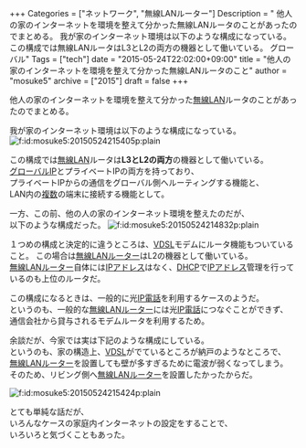 +++
Categories = ["ネットワーク", "無線LANルーター"]
Description = " 他人の家のインターネットを環境を整えて分かった無線LANルータのことがあったのでまとめる。  我が家のインターネット環境は以下のような構成になっている。  この構成では無線LANルータはL3とL2の両方の機器として働いている。 グローバル"
Tags = ["tech"]
date = "2015-05-24T22:02:00+09:00"
title = "他人の家のインターネットを環境を整えて分かった無線LANルータのこと"
author = "mosuke5"
archive = ["2015"]
draft = false
+++

<body>
<p>他人の家のインターネットを環境を整えて分かった<a class="keyword" href="http://d.hatena.ne.jp/keyword/%CC%B5%C0%FELAN">無線LAN</a>ルータのことがあったのでまとめる。</p>

<p>我が家のインターネット環境は以下のような構成になっている。
<span itemscope itemtype="http://schema.org/Photograph"><img src="https://cdn-ak.f.st-hatena.com/images/fotolife/m/mosuke5/20150524/20150524215405.png" alt="f:id:mosuke5:20150524215405p:plain" title="f:id:mosuke5:20150524215405p:plain" class="hatena-fotolife" itemprop="image"></span></p>

<p>この構成では<a class="keyword" href="http://d.hatena.ne.jp/keyword/%CC%B5%C0%FELAN">無線LAN</a>ルータは<b>L3とL2の両方</b>の機器として働いている。<br>
<a class="keyword" href="http://d.hatena.ne.jp/keyword/%A5%B0%A5%ED%A1%BC%A5%D0%A5%EBIP">グローバルIP</a>とプライベートIPの両方を持っており、<br>
プライベートIPからの通信をグローバル側へルーティングする機能と、<br>
LAN内の<a class="keyword" href="http://d.hatena.ne.jp/keyword/%CA%A3%BF%F4">複数</a>の端末に接続する機能として。</p>

<p>一方、この前、他の人の家のインターネット環境を整えたのだが、<br>
以下のような構成だった。
<span itemscope itemtype="http://schema.org/Photograph"><img src="https://cdn-ak.f.st-hatena.com/images/fotolife/m/mosuke5/20150524/20150524214832.png" alt="f:id:mosuke5:20150524214832p:plain" title="f:id:mosuke5:20150524214832p:plain" class="hatena-fotolife" itemprop="image"></span></p>

<p>１つめの構成と決定的に違うところは、<a class="keyword" href="http://d.hatena.ne.jp/keyword/VDSL">VDSL</a>モデムにルータ機能もついていること。
この場合は<a class="keyword" href="http://d.hatena.ne.jp/keyword/%CC%B5%C0%FELAN">無線LAN</a><a class="keyword" href="http://d.hatena.ne.jp/keyword/%A5%EB%A1%BC%A5%BF%A1%BC">ルーター</a>はL2の機器として働いている。<br>
<a class="keyword" href="http://d.hatena.ne.jp/keyword/%CC%B5%C0%FELAN">無線LAN</a><a class="keyword" href="http://d.hatena.ne.jp/keyword/%A5%EB%A1%BC%A5%BF%A1%BC">ルーター</a>自体には<a class="keyword" href="http://d.hatena.ne.jp/keyword/IP%A5%A2%A5%C9%A5%EC%A5%B9">IPアドレス</a>はなく、<a class="keyword" href="http://d.hatena.ne.jp/keyword/DHCP">DHCP</a>で<a class="keyword" href="http://d.hatena.ne.jp/keyword/IP%A5%A2%A5%C9%A5%EC%A5%B9">IPアドレス</a>管理を行っているのも上位のルータだ。</p>

<p>この構成になるときは、一般的に光<a class="keyword" href="http://d.hatena.ne.jp/keyword/IP%C5%C5%CF%C3">IP電話</a>を利用するケースのようだ。<br>
というのも、一般的な<a class="keyword" href="http://d.hatena.ne.jp/keyword/%CC%B5%C0%FELAN">無線LAN</a><a class="keyword" href="http://d.hatena.ne.jp/keyword/%A5%EB%A1%BC%A5%BF%A1%BC">ルーター</a>には光<a class="keyword" href="http://d.hatena.ne.jp/keyword/IP%C5%C5%CF%C3">IP電話</a>につなぐことができず、<br>
通信会社から貸与されるモデムルータを利用するため。</p>

<p>余談だが、今家では実は下記のような構成にしている。<br>
というのも、家の構造上、<a class="keyword" href="http://d.hatena.ne.jp/keyword/VDSL">VDSL</a>がでているところが納戸のようなところで、<br>
<a class="keyword" href="http://d.hatena.ne.jp/keyword/%CC%B5%C0%FELAN">無線LAN</a><a class="keyword" href="http://d.hatena.ne.jp/keyword/%A5%EB%A1%BC%A5%BF%A1%BC">ルーター</a>を設置しても壁が多すぎるために電波が弱くなってしまう。<br>
そのため、リビング側へ<a class="keyword" href="http://d.hatena.ne.jp/keyword/%CC%B5%C0%FELAN">無線LAN</a><a class="keyword" href="http://d.hatena.ne.jp/keyword/%A5%EB%A1%BC%A5%BF%A1%BC">ルーター</a>を設置したかったからだ。</p>

<p><span itemscope itemtype="http://schema.org/Photograph"><img src="https://cdn-ak.f.st-hatena.com/images/fotolife/m/mosuke5/20150524/20150524215424.png" alt="f:id:mosuke5:20150524215424p:plain" title="f:id:mosuke5:20150524215424p:plain" class="hatena-fotolife" itemprop="image"></span></p>

<p>とても単純な話だが、<br>
いろんなケースの家庭内インターネットの設定をすることで、<br>
いろいろと気づくこともあった。</p>
</body>
